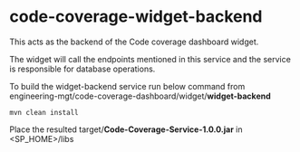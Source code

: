 # code-coverage-widget-backend

This acts as the backend of the Code coverage dashboard widget. 

The widget will call the endpoints mentioned in this service and the service is responsible for database operations.

To build the widget-backend service run below command from 
engineering-mgt/code-coverage-dashboard/widget/**widget-backend**
```
mvn clean install
```
Place the resulted target/**Code-Coverage-Service-1.0.0.jar** in <SP_HOME>/libs
